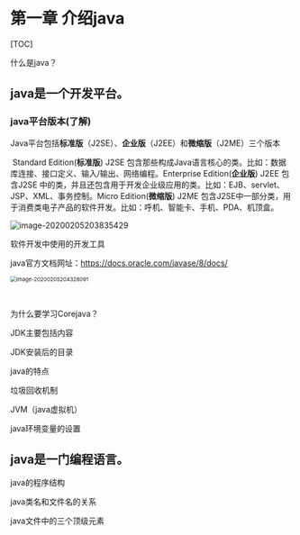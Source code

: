 # 第一章 介绍java

[TOC]

什么是java？

## java是一个开发平台。

### java平台版本(了解)

Java平台包括**标准版**（J2SE）、**企业版**（J2EE）和**微缩版**（J2ME）三个版本

​	Standard Edition(**标准版**) J2SE 包含那些构成Java语言核心的类。比如：数据库连接、接口定义、输入/输出、网络编程。
​	Enterprise Edition(**企业版**) J2EE 包含J2SE 中的类，并且还包含用于开发企业级应用的类。比如：EJB、servlet、JSP、XML、事务控制。
​	Micro Edition(**微缩版**) J2ME 包含J2SE中一部分类，用于消费类电子产品的软件开发。比如：呼机、智能卡、手机、PDA、机顶盒。

![image-20200205203835429](C:\Users\lining\AppData\Roaming\Typora\typora-user-images\image-20200205203835429.png)

软件开发中使用的开发工具

java官方文档网址：https://docs.oracle.com/javase/8/docs/

<img src="C:\Users\lining\AppData\Roaming\Typora\typora-user-images\image-20200205204328091.png" alt="image-20200205204328091" style="zoom: 67%;" />

​	

为什么要学习Corejava？

JDK主要包括内容

JDK安装后的目录

java的特点

垃圾回收机制

JVM（java虚拟机）

java环境变量的设置

## java是一门编程语言。

java的程序结构

java类名和文件名的关系

java文件中的三个顶级元素

